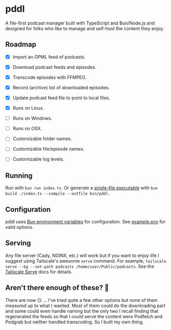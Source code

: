 # pddl

A file-first podcast manager built with TypeScript and Bun/Node.js and designed for folks who like to manage and self-host the content they enjoy.


## Roadmap

- [x] Import an OPML feed of podcasts.
- [x] Download podcast feeds and episodes.
- [x] Transcode episodes with FFMPEG.
- [x] Record (archive) list of downloaded episodes.
- [x] Update podcast feed file to point to local files.
- [x] Runs on Linux.
- [ ] Runs on Windows.
- [ ] Runs on OSX.
- [ ] Customizable folder names.
- [ ] Customizable file/episode names.
- [ ] Customizable log levels.


## Running

Run with `bun run index.ts`. Or generate a [single-file executable](https://bun.sh/docs/bundler/executables) with `bun build ./index.ts --compile --outfile bin/pddl`.


## Configuration

pddl uses [Bun environment variables](https://bun.sh/docs/runtime/env) for configuration. See [example.env](./example.env) for valid options.


## Serving

Any file server (Cady, NGINX, etc.) will work but if you want to enjoy life I suggest using Tailscale's awesome `serve` command. For example, `tailscale serve --bg --set-path podcasts /home/user/Public/podcasts`. See the [Tailscale Serve](https://tailscale.com/kb/1312/serve) docs for details.


## Aren't there enough of these? 🤨

There are now 😏 ... I've tried quite a few other options but none of them measured up to what I wanted. Most of them could do the downloading part and some could even handle naming but the only two I recall finding that regenerated the feeds so that I could serve the content were Podfetch and Podgrab but neither handled transcoding. So I built my own thing.
